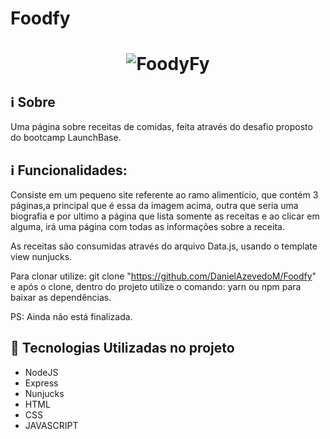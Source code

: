 # Foodfy

<h1 align="center">
    <img alt="FoodyFy" src="https://i.imgur.com/ozV5HOw.jpg width="400px" />
</h1>
                                                                         
## :information_source: Sobre
Uma página sobre receitas de comidas, feita através do desafio proposto do bootcamp LaunchBase.

## :information_source: Funcionalidades:
Consiste em um pequeno site referente ao ramo alimentício, que contém 3 páginas,a principal que é essa da imagem acima, outra que seria uma biografia e por ultimo a página que lista somente as receitas e ao clicar em alguma, irá uma página com todas as informações sobre a receita.

As receitas são consumidas através do arquivo Data.js, usando o template view nunjucks.

Para clonar utilize: git clone "https://github.com/DanielAzevedoM/Foodfy" </br>
e após o clone, dentro do projeto utilize o comando: yarn ou npm para baixar as dependências.

PS: Ainda não está finalizada.

## :rocket: Tecnologias Utilizadas no projeto
- NodeJS
- Express
- Nunjucks
- HTML
- CSS
- JAVASCRIPT
